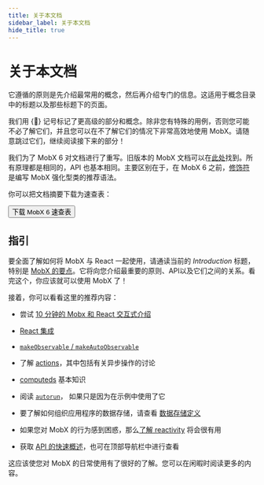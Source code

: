 ```yaml
---
title: 关于本文档
sidebar_label: 关于本文档
hide_title: true
---
```


<script async type="text/javascript" src="//cdn.carbonads.com/carbon.js?serve=CEBD4KQ7&placement=mobxjsorg" id="_carbonads_js"></script>

# 关于本文档

它遵循的原则是先介绍最常用的概念，然后再介绍专门的信息。这适用于概念目录中的标题以及那些标题下的页面。

我们用 {🚀} 记号标记了更高级的部分和概念。除非您有特殊的用例，否则您可能不必了解它们，并且您可以在不了解它们的情况下非常高效地使用 MobX。请随意跳过它们，继续阅读接下来的部分！

我们为了 MobX 6 对文档进行了重写。旧版本的 MobX 文档可以在[此处](https://github.com/mobxjs/mobx/tree/mobx4and5/docs)找到。所有原理都是相同的，API 也基本相同。主要区别在于，在 MobX 6 之前，[修饰符](https://github.com/mobxjs/mobx/blob/mobx4and5/docs/best/decorators.md) 是编写 MobX 强化型类的推荐语法。


你可以把文档摘要下载为速查表：

<div class="cheat"><a href="https://gum.co/fSocU"><button title="下载 MobX 6 速查表并赞助本项目">下载 MobX 6 速查表</button></a></div>

## 指引

要全面了解如何将 MobX 与 React 一起使用，请通读当前的 _Introduction_ 标题，特别是 [MobX 的要点](the-gist-of-mobx.md)。它将向您介绍最重要的原则、API以及它们之间的关系。看完这个，你应该就可以使用 MobX 了！

接着，你可以看看这里的推荐内容：

-   尝试 [10 分钟的 Mobx 和 React 交互式介绍](https://mobx.js.org/getting-started)

-   [React 集成](react-integration.md)

-   [`makeObservable` / `makeAutoObservable`](observable-state.md)

-   了解 [actions](actions.md)，其中包括有关异步操作的讨论

-   [computeds](computeds.md) 基本知识

-   阅读 [`autorun`](reactions.md#autorun)， 如果只是因为在示例中使用了它

-   要了解如何组织应用程序的数据存储，请查看 [数据存储定义](defining-data-stores.md)

-   如果您对 MobX 的行为感到困惑，那么[了解 reactivity](understanding-reactivity.md) 将会很有用

-   获取 [API 的快速概述](api.md)，也可在顶部导航栏中进行查看

这应该使您对 MobX 的日常使用有了很好的了解。您可以在闲暇时阅读更多的内容。

